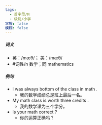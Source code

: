 ```yaml
---
tags:
  - 首字母/M
  - 级别/小学
掌握: false
模糊: false
---
```

##### 词义
- 英：/mæθ/； 美：/mæθ/
- #词性/n  数学；同 mathematics
##### 例句
- I was always bottom of the class in math .
	- 我的数学成绩总是班上最后一名。
- My math class is worth three credits .
	- 我的数学课为三个学分。
- Is your math correct ?
	- 你的运算正确吗？

